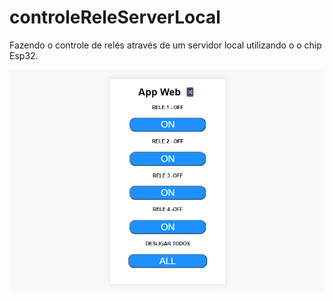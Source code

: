 # controleReleServerLocal
Fazendo o controle de relés através de um servidor local utilizando o o chip Esp32.

![App-Web](App-Web.png)
